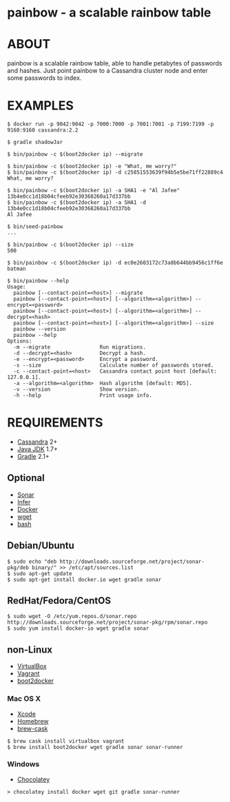 # painbow - a scalable rainbow table

# ABOUT

painbow is a scalable rainbow table, able to handle petabytes of passwords and hashes. Just point painbow to a Cassandra cluster node and enter some passwords to index.

# EXAMPLES

```
$ docker run -p 9042:9042 -p 7000:7000 -p 7001:7001 -p 7199:7199 -p 9160:9160 cassandra:2.2

$ gradle shadowJar

$ bin/painbow -c $(boot2docker ip) --migrate

$ bin/painbow -c $(boot2docker ip) -e "What, me worry?"
$ bin/painbow -c $(boot2docker ip) -d c25851553639f94b5e5be71ff22889c4
What, me worry?

$ bin/painbow -c $(boot2docker ip) -a SHA1 -e "Al Jafee"
13b4e0cc1d18b04cfeeb92e30368260a17d337bb
$ bin/painbow -c $(boot2docker ip) -a SHA1 -d 13b4e0cc1d18b04cfeeb92e30368260a17d337bb
Al Jafee

$ bin/seed-painbow
...

$ bin/painbow -c $(boot2docker ip) --size
500

$ bin/painbow -c $(boot2docker ip) -d ec0e2603172c73a8b644bb9456c1ff6e
batman

$ bin/painbow --help
Usage:
  painbow [--contact-point=<host>] --migrate
  painbow [--contact-point=<host>] [--algorithm=<algorithm>] --encrypt=<password>
  painbow [--contact-point=<host>] [--algorithm=<algorithm>] --decrypt=<hash>
  painbow [--contact-point=<host>] [--algorithm=<algorithm>] --size
  painbow --version
  painbow --help
Options:
  -m --migrate                Run migrations.
  -d --decrypt=<hash>         Decrypt a hash.
  -e --encrypt=<password>     Encrypt a password.
  -s --size                   Calculate number of passwords stored.
  -c --contact-point=<host>   Cassandra contact point host [default: 127.0.0.1].
  -a --algorithm=<algorithm>  Hash algorithm [default: MD5].
  -v --version                Show version.
  -h --help                   Print usage info.
```

# REQUIREMENTS

* [Cassandra](http://cassandra.apache.org/) 2+
* [Java JDK](http://www.oracle.com/technetwork/java/javase/downloads/index.html) 1.7+
* [Gradle](http://gradle.org/) 2.1+

## Optional

* [Sonar](http://www.sonarqube.org/)
* [Infer](http://fbinfer.com/)
* [Docker](https://www.docker.com/)
* [wget](http://www.gnu.org/software/wget/)
* [bash](http://www.gnu.org/software/bash/)

## Debian/Ubuntu

```
$ sudo echo "deb http://downloads.sourceforge.net/project/sonar-pkg/deb binary/" >> /etc/apt/sources.list
$ sudo apt-get update
$ sudo apt-get install docker.io wget gradle sonar
```

## RedHat/Fedora/CentOS

```
$ sudo wget -O /etc/yum.repos.d/sonar.repo http://downloads.sourceforge.net/project/sonar-pkg/rpm/sonar.repo
$ sudo yum install docker-io wget gradle sonar
```

## non-Linux

* [VirtualBox](https://www.virtualbox.org/)
* [Vagrant](https://www.vagrantup.com/)
* [boot2docker](http://boot2docker.io/)

### Mac OS X

* [Xcode](http://itunes.apple.com/us/app/xcode/id497799835?ls=1&mt=12)
* [Homebrew](http://brew.sh/)
* [brew-cask](http://caskroom.io/)

```
$ brew cask install virtualbox vagrant
$ brew install boot2docker wget gradle sonar sonar-runner
```

### Windows

* [Chocolatey](https://chocolatey.org/)

```
> chocolatey install docker wget git gradle sonar-runner
```
